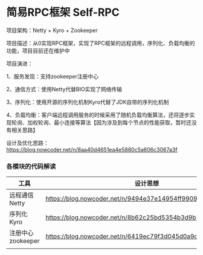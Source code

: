 # 简易RPC框架 Self-RPC

项目架构：Netty + Kyro + Zookeeper 

项目描述：从0实现RPC框架，实现了RPC框架的远程调用，序列化、负载均衡的功能，项目目前还在维护中 

项目演进： 

1、服务发现：支持zookeeper注册中心 

2、通信方式：使用Netty代替BIO实现了网络传输 

3、序列化：使用开源的序列化机制Kyro代替了JDK自带的序列化机制 

4、负载均衡：客户端远程调用服务的时候采用了随机负载均衡算法，还将逐步实现轮询、加权轮询、最小连接等算法【因为涉及到每个节点的性能获取，暂时还没有相关思路】

设计及优化思路： https://blog.nowcoder.net/n/8aa40d4651ea4e5880c5a606c3067a3f



### 各模块的代码解读

| 工具              | 设计思想                                                     |
| ----------------- | ------------------------------------------------------------ |
| 远程通信Netty     | <https://blog.nowcoder.net/n/9494e37e14954ff9909eb0f06da580ac> |
| 序列化Kyro        | <https://blog.nowcoder.net/n/8b62c25bd5354b3d9b79ca10cda991ee> |
| 注册中心zookeeper | <https://blog.nowcoder.net/n/6419ec79f3d045d0a9d20edc83bdc097> |
|                   |                                                              |

